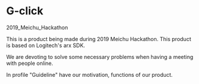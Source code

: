 # G-click
2019_Meichu_Hackathon

This is a product being made during 2019 Meichu Hackathon.
This product is based on Logitech's arx SDK.

We are devoting to solve some necessary problems when having a meeting with people online.

In profile "Guideline" have our motivation, functions of our product.
